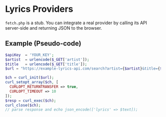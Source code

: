 # Lyrics Providers

`fetch.php` is a stub. You can integrate a real provider by calling its API server-side and returning JSON to the browser.

## Example (Pseudo-code)
```php
$apiKey  = 'YOUR_KEY';
$artist  = urlencode($_GET['artist']);
$title   = urlencode($_GET['title']);
$url = "https://example-lyrics-api.com/search?artist={$artist}&title={$title}&apikey={$apiKey}";

$ch = curl_init($url);
curl_setopt_array($ch, [
  CURLOPT_RETURNTRANSFER => true,
  CURLOPT_TIMEOUT => 10
]);
$resp = curl_exec($ch);
curl_close($ch);
// parse response and echo json_encode(['lyrics' => $text]);
```
